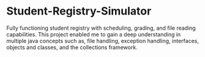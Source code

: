 # Student-Registry-Simulator
Fully functioning student registry with scheduling, grading, and file reading capabilities. This project enabled me to gain a deep understanding in multiple java concepts such as, file handling, exception handling, interfaces, objects and classes, and the collections framework.
